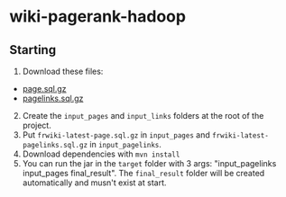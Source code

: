 # wiki-pagerank-hadoop

## Starting
1) Download these files:
- [page.sql.gz](https://dumps.wikimedia.org/frwiki/latest/frwiki-latest-page.sql.gz)
- [pagelinks.sql.gz](https://dumps.wikimedia.org/frwiki/latest/frwiki-latest-pagelinks.sql.gz)
2) Create the `input_pages` and `input_links` folders at the root of the project.
3) Put `frwiki-latest-page.sql.gz` in `input_pages` and `frwiki-latest-pagelinks.sql.gz` in `input_pagelinks`.
4) Download dependencies with `mvn install`
5) You can run the jar in the `target` folder with 3 args: "input_pagelinks input_pages final_result". The `final_result` folder will be created automatically and musn't exist at start.



